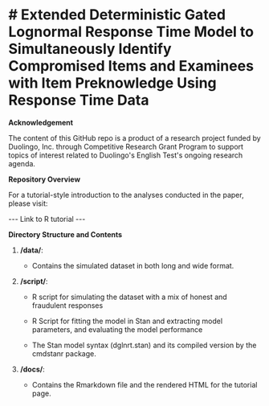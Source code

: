 # # Extended Deterministic Gated Lognormal Response Time Model to Simultaneously Identify Compromised Items and Examinees with Item Preknowledge Using Response Time Data

**Acknowledgement**

The content of this GitHub repo is a product of a research project funded by Duolingo, Inc. through Competitive Research Grant Program to support topics of interest related to Duolingo's English Test's ongoing research agenda.

**Repository Overview**

For a tutorial-style introduction to the analyses conducted in the paper, please visit:

--- Link to R tutorial ---

**Directory Structure and Contents**

1. **/data/**:

    - Contains the simulated dataset in both long and wide format.

2. **/script/**:
   
    - R script for simulating the dataset with a mix of honest and fraudulent responses

    - R Script for fitting the model in Stan and extracting model parameters, and evaluating the model performance

    - The Stan model syntax (dglnrt.stan) and its compiled version by the cmdstanr package.
  
3. **/docs/**:
   
    - Contains the Rmarkdown file and the rendered HTML for the tutorial page.
